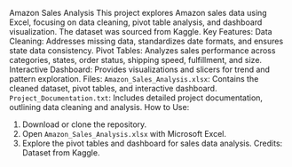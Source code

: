 Amazon Sales Analysis
This project explores Amazon sales data using Excel, focusing on data cleaning, pivot table analysis, and dashboard visualization. The dataset was sourced from Kaggle.
Key Features:
Data Cleaning: Addresses missing data, standardizes date formats, and ensures state data consistency.
Pivot Tables: Analyzes sales performance across categories, states, order status, shipping speed, fulfillment, and size.
Interactive Dashboard: Provides visualizations and slicers for trend and pattern exploration.
Files:
 `Amazon_Sales_Analysis.xlsx`: Contains the cleaned dataset, pivot tables, and interactive dashboard.
 `Project_Documentation.txt`: Includes detailed project documentation, outlining data cleaning and analysis.
How to Use:
1.  Download or clone the repository.
2.  Open `Amazon_Sales_Analysis.xlsx` with Microsoft Excel.
3.  Explore the pivot tables and dashboard for sales data analysis.
Credits:
Dataset from Kaggle.
